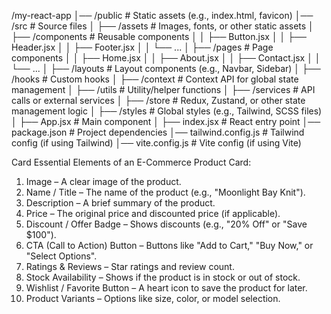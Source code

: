 /my-react-app
│── /public           # Static assets (e.g., index.html, favicon)
│── /src              # Source files
│   ├── /assets       # Images, fonts, or other static assets
│   ├── /components   # Reusable components
│   │   ├── Button.jsx
│   │   ├── Header.jsx
│   │   ├── Footer.jsx
│   │   └── ...
│   ├── /pages        # Page components
│   │   ├── Home.jsx
│   │   ├── About.jsx
│   │   ├── Contact.jsx
│   │   └── ...
│   ├── /layouts      # Layout components (e.g., Navbar, Sidebar)
│   ├── /hooks        # Custom hooks
│   ├── /context      # Context API for global state management
│   ├── /utils        # Utility/helper functions
│   ├── /services     # API calls or external services
│   ├── /store        # Redux, Zustand, or other state management logic
│   ├── /styles       # Global styles (e.g., Tailwind, SCSS files)
│   ├── App.jsx       # Main component
│   ├── index.jsx     # React entry point
│── package.json      # Project dependencies
│── tailwind.config.js # Tailwind config (if using Tailwind)
│── vite.config.js    # Vite config (if using Vite)





Card
Essential Elements of an E-Commerce Product Card:

1. Image – A clear image of the product.
2. Name / Title – The name of the product (e.g., "Moonlight Bay Knit").
3. Description – A brief summary of the product.
4. Price – The original price and discounted price (if applicable).
5. Discount / Offer Badge – Shows discounts (e.g., "20% Off" or "Save $100").
6. CTA (Call to Action) Button – Buttons like "Add to Cart," "Buy Now," or "Select Options".
7. Ratings & Reviews – Star ratings and review count.
8. Stock Availability – Shows if the product is in stock or out of stock.
9. Wishlist / Favorite Button – A heart icon to save the product for later.
10. Product Variants – Options like size, color, or model selection.

